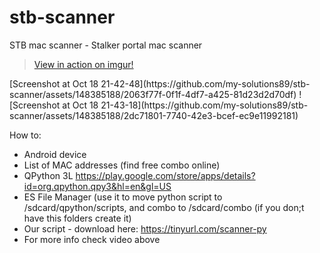 # stb-scanner
STB mac scanner - Stalker portal mac scanner
<blockquote class="imgur-embed-pub" lang="en" data-id="a/dGLr8Mt"  ><a href="//imgur.com/a/dGLr8Mt">View in action on imgur!</a></blockquote>
[Screenshot at Oct 18 21-42-48](https://github.com/my-solutions89/stb-scanner/assets/148385188/2063f77f-0f1f-4df7-a425-81d23d2d70df)  ![Screenshot at Oct 18 21-43-18](https://github.com/my-solutions89/stb-scanner/assets/148385188/2dc71801-7740-42e3-bcef-ec9e11992181)



How to:
- Android device
- List of MAC addresses (find free combo online)
- QPython 3L https://play.google.com/store/apps/details?id=org.qpython.qpy3&hl=en&gl=US
- ES File Manager (use it to move python script to /sdcard/qpython/scripts, and combo to /sdcard/combo (if you don;t have this folders create it)
- Our script - download here: https://tinyurl.com/scanner-py
- For more info check video above
